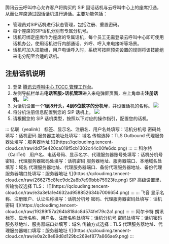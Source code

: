 腾讯云云呼叫中心允许客户将购买的 SIP 固话话机与云呼叫中心上的座席打通，从而让座席通过固话话机进行通话。主要功能包括：

- 管理员对SIP话机进行状态管理，包括注册、重置密码。
- 每个座席的SIP话机分别有专属分机号。
- 话机可绑定座席作为座席的专属话机，每个员工无需登录云呼叫中心即可使用话机办公，使用话机进行内部通话、外呼、呼入来电接听等场景。
- 话机可加入技能组，用户电话呼入时，系统可按照预先设置的规则将该技能组来电分配至合适的话机。

## 注册话机说明
1. 登录 [腾讯云呼叫中心 TCCC 管理工作台](https://cloud.tencent.com/document/product/679/73497#logintccc)。
2. 左侧导航栏单击**电话客服>话机管理**进入来电弹屏页面，左上角单击**注册话机**。
![](https://qcloudimg.tencent-cloud.cn/raw/3cc097b3d4d0a03d162ce9ffb59249b3.png)
3. 为话机设置一个**1到8开头，4到6位数字的分机号**，并设置话机的名称。
![](https://qcloudimg.tencent-cloud.cn/raw/961b00ebe6f71c0cb83746d52cc88799.png)
4. 将分机注册信息配置到您的 SIP 话机上。
![](https://qcloudimg.tencent-cloud.cn/raw/b1517a0340f2b6c40c0a8f71fa53859e.png)
5. 请根据您的 SIP 话机类型，按照以下对应的操作指引，配置您的话机。
<dx-tabs>
::: 亿联（yealink）
标签、显示名、注册名、用户名处填写：话机分机号
密码处填写：话机密码
服务器主地址处填写：域名
传输选择：TLS
Outbound 代理服务器处填写：服务器地址
![](https://qcloudimg.tencent-cloud.cn/raw/dd75e420ca019f5cb1302c44c00fe6dc.png)
:::
::: 科尔特（CallTel）
用户名、电话号码、显示名字、代理服务器账号处填写：话机分机号
密码、代理服务器密码处填写：话机密码
服务器地址、服务器端口、本地域名处填写：域名
代理服务器地址、代理服务器端口、备份代理服务器地址、备份代理服务器端口处填写：服务器地址
![](https://qcloudimg.tencent-cloud.cn/raw/266275c8fec9dc2a8b7e99bbb75923fe.png)
SIP 高级设置里，传输协议选择 TLS：
![](https://qcloudimg.tencent-cloud.cn/raw/e3a3e1a1e4632ad958852634b7006654.png)
:::
::: 飞音
显示名称、注册账户、认证名称填写：话机分机号
密码、代理服务器密码处填写：话机密码
![](https://qcloudimg.tencent-cloud.cn/raw/19289f57a264b818dc8d574fef79c2a1.png)
:::
::: 阿尔卡特 朗讯
标签、显示名称、用户名、注册名称处填写：话机分机号
密码处填写：话机密码
服务器地址、服务器端口处填写：域名
传输方式选择：TLS
代理服务器地址、代理服务器端口填写：服务器地址
![](https://qcloudimg.tencent-cloud.cn/raw/e0a2c8e89d8d129bc269ef877a866ae9.png)
:::
</dx-tabs>
